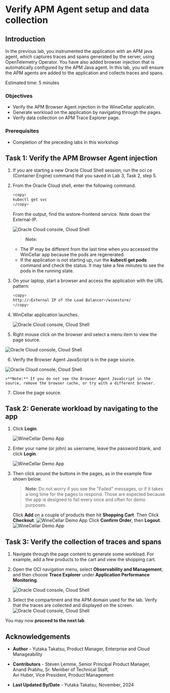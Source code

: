 # Verify APM Agent setup and data collection 

## Introduction

In the previous lab, you instrumented the application with an APM java agent, which captures traces and spans generated by the server, using OpenTelemetry Operator. You have also added browser injection that is automatically configured by the APM Java agent. In this lab, you will ensure the APM agents are added to the application and collects traces and spans. 

Estimated time: 5 minutes

### Objectives

* Verify the APM Browser Agent injection in the WineCellar applicatin.
* Generate workload on the application by navigating through the pages.
* Verify data collection on APM Trace Explorer page.  

### Prerequisites

* Completion of the preceding labs in this workshop

## Task 1: Verify the APM Browser Agent injection

1. If you are starting a new Oracle Cloud Shell session, run the oci ce (Container Engine) command that you saved in Lab 3, Task 2, step 5.

2. From the Oracle Cloud shell, enter the following command.

    ``` bash
    <copy>
    kubectl get svc
    </copy>
    ```

    From the output, find the wstore-frontend service. Note down the External-IP.

   ![Oracle Cloud console, Cloud Shell](images/4-2-obtain-ipaddress.png " ")


   >**Note:**

   - The IP may be different from the last time when you accessed the WinCellar app because the pods are regenerated.
   - If the application is not starting up, run the **kubectl get pods** command and check the status. It may take a few minutes to see the pods in the running state.

3.	On your laptop, start a browser and access the application with the URL pattern:

    ``` bash
    <copy>
    http://<External IP of the Load Balancer>/winestore/
    </copy>
    ```
4.  WinCellar application launches.

    ![Oracle Cloud console, Cloud Shell](images/5-1-open-app-withbrowser.png " ")


5.  Right mouse click on the browser and select a menu item to view the page source.

   ![Oracle Cloud console, Cloud Shell](images/5-2-wstore-menu.png " ")

6.  Verify the Browser Agent JavaScript is in the page source.

   ![Oracle Cloud console, Cloud Shell](images/5-3-wstore-source.png " ")


    >**Note:** If you do not see the Browser Agent JavaScript in the source, remove the browser cache, or try with a different browser.

7.  Close the page source.  

## Task 2: Generate workload by navigating to the app


1.  Click **Login**.

    ![WineCellar Demo App](images/6-1-2-wstore.png " ")


2.  Enter your name (or john) as username, leave the password blank, and click **Login**.

    ![WineCellar Demo App](images/6-1-4-demoapp.png " ")


3. Then click around the buttons in the pages, as in the example flow shown below.

    >**Note:** Do not worry if you see the "Failed" messages, or if it takes a long time for the pages to respond. Those are expected because the app is designed to fail every once and often for demo purposes.

    Click **Add** on a couple of products then hit **Shopping Cart**. Then Click **Checkout**.
    ![WineCellar Demo App](images/6-1-5-demoapp.png " ")
    Click **Confirm Order**, then **Logout**.
    ![WineCellar Demo App](images/6-1-6-demoapp.png " ")

## Task 3: Verify the collection of traces and spans

1. Navigate through the page content to generate some workload. For example, add a few products to the cart and view the shopping cart.

2. Open the OCI navigation menu, select **Observability and Management**, and then choose **Trace Explorer** under **Application Performance Monitoring**.

    ![Oracle Cloud console, Cloud Shell](images/5-2-trace-explorer-menu.png " ")

3. Select the compartment and the APM domain used for the lab. Verify that the traces are collected and displayed on the screen.
    ![Oracle Cloud console, Cloud Shell](images/5-3-trace-explorer.png " ")



You may now **proceed to the next lab**.

## Acknowledgements

* **Author** - Yutaka Takatsu, Product Manager, Enterprise and Cloud Manageability
- **Contributors** - Steven Lemme, Senior Principal Product Manager,  
Anand Prabhu, Sr. Member of Technical Staff,  
Avi Huber, Vice President, Product Management
* **Last Updated By/Date** - Yutaka Takatsu, November, 2024
